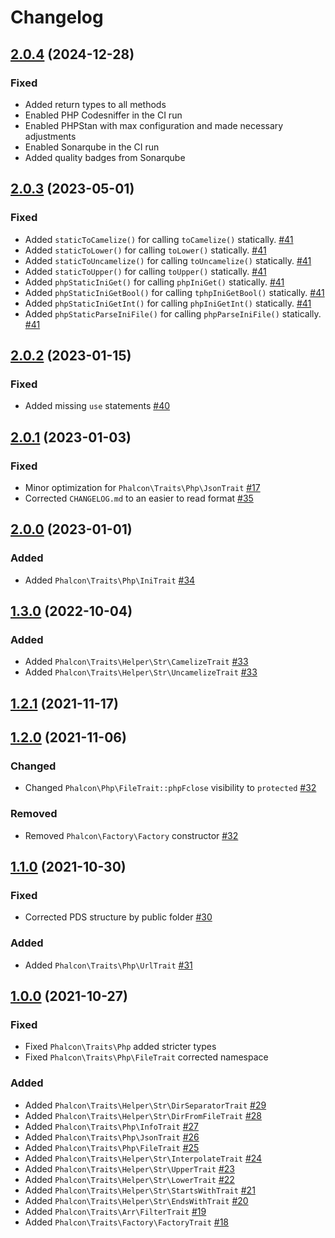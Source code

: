 # Changelog

## [2.0.4](https://github.com/phalcon/traits/releases/tag/2.0.4) (2024-12-28)


### Fixed

-   Added return types to all methods
-   Enabled PHP Codesniffer in the CI run
-   Enabled PHPStan with max configuration and made necessary adjustments
-   Enabled Sonarqube in the CI run
-   Added quality badges from Sonarqube

## [2.0.3](https://github.com/phalcon/traits/releases/tag/2.0.3) (2023-05-01)

### Fixed

-   Added `staticToCamelize()` for calling `toCamelize()` statically. [#41](https://github.com/phalcon/traits/pull/41)
-   Added `staticToLower()` for calling `toLower()` statically. [#41](https://github.com/phalcon/traits/pull/41)
-   Added `staticToUncamelize()` for calling `toUncamelize()` statically. [#41](https://github.com/phalcon/traits/pull/41)
-   Added `staticToUpper()` for calling `toUpper()` statically. [#41](https://github.com/phalcon/traits/pull/41)
-   Added `phpStaticIniGet()` for calling `phpIniGet()` statically. [#41](https://github.com/phalcon/traits/pull/41)
-   Added `phpStaticIniGetBool()` for calling `tphpIniGetBool()` statically. [#41](https://github.com/phalcon/traits/pull/41)
-   Added `phpStaticIniGetInt()` for calling `phpIniGetInt()` statically. [#41](https://github.com/phalcon/traits/pull/41)
-   Added `phpStaticParseIniFile()` for calling `phpParseIniFile()` statically. [#41](https://github.com/phalcon/traits/pull/41)

## [2.0.2](https://github.com/phalcon/traits/releases/tag/2.0.2) (2023-01-15)

### Fixed

-   Added missing `use` statements [#40](https://github.com/phalcon/traits/pull/40)

## [2.0.1](https://github.com/phalcon/traits/releases/tag/2.0.1) (2023-01-03)

### Fixed

-   Minor optimization for `Phalcon\Traits\Php\JsonTrait` [#17](https://github.com/phalcon/traits/pull/17)
-   Corrected `CHANGELOG.md` to an easier to read format [#35](https://github.com/phalcon/traits/issues/35)

## [2.0.0](https://github.com/phalcon/traits/releases/tag/2.0.0) (2023-01-01)

### Added
 
-   Added `Phalcon\Traits\Php\IniTrait` [#34](https://github.com/phalcon/traits/issues/34)

## [1.3.0](https://github.com/phalcon/traits/releases/tag/1.3.0) (2022-10-04)

### Added

-   Added `Phalcon\Traits\Helper\Str\CamelizeTrait` [#33](https://github.com/phalcon/traits/issues/33)
-   Added `Phalcon\Traits\Helper\Str\UncamelizeTrait` [#33](https://github.com/phalcon/traits/issues/33)

## [1.2.1](https://github.com/phalcon/traits/releases/tag/1.2.1) (2021-11-17)

## [1.2.0](https://github.com/phalcon/traits/releases/tag/1.2.0) (2021-11-06)

### Changed

-   Changed `Phalcon\Php\FileTrait::phpFclose` visibility to `protected` [#32](https://github.com/phalcon/traits/issues/32)

### Removed

-   Removed `Phalcon\Factory\Factory` constructor [#32](https://github.com/phalcon/traits/issues/32)

## [1.1.0](https://github.com/phalcon/traits/releases/tag/1.1.0) (2021-10-30)

### Fixed

-   Corrected PDS structure by public folder [#30](https://github.com/phalcon/traits/issues/30)

### Added

-   Added `Phalcon\Traits\Php\UrlTrait` [#31](https://github.com/phalcon/traits/issues/31)

## [1.0.0](https://github.com/phalcon/traits/releases/tag/1.0.0) (2021-10-27)

### Fixed

-   Fixed `Phalcon\Traits\Php` added stricter types
-   Fixed `Phalcon\Traits\Php\FileTrait` corrected namespace

### Added

-   Added `Phalcon\Traits\Helper\Str\DirSeparatorTrait` [#29](https://github.com/phalcon/traits/issues/29)
-   Added `Phalcon\Traits\Helper\Str\DirFromFileTrait` [#28](https://github.com/phalcon/traits/issues/28)
-   Added `Phalcon\Traits\Php\InfoTrait` [#27](https://github.com/phalcon/traits/issues/27)
-   Added `Phalcon\Traits\Php\JsonTrait` [#26](https://github.com/phalcon/traits/issues/26)
-   Added `Phalcon\Traits\Php\FileTrait` [#25](https://github.com/phalcon/traits/issues/25)
-   Added `Phalcon\Traits\Helper\Str\InterpolateTrait` [#24](https://github.com/phalcon/traits/issues/24)
-   Added `Phalcon\Traits\Helper\Str\UpperTrait` [#23](https://github.com/phalcon/traits/issues/23)
-   Added `Phalcon\Traits\Helper\Str\LowerTrait` [#22](https://github.com/phalcon/traits/issues/22)
-   Added `Phalcon\Traits\Helper\Str\StartsWithTrait` [#21](https://github.com/phalcon/traits/issues/21)
-   Added `Phalcon\Traits\Helper\Str\EndsWithTrait` [#20](https://github.com/phalcon/traits/issues/20)
-   Added `Phalcon\Traits\Arr\FilterTrait` [#19](https://github.com/phalcon/traits/issues/19)
-   Added `Phalcon\Traits\Factory\FactoryTrait` [#18](https://github.com/phalcon/traits/issues/18)
